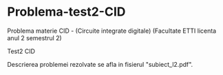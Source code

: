 # Problema-test2-CID
Problema materie CID - (Circuite integrate digitale) (Facultate ETTI licenta anul 2 semestrul 2) 

Test2 CID

Descrierea problemei rezolvate se afla in fisierul "subiect_l2.pdf".
